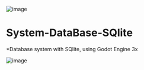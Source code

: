 ![image](https://user-images.githubusercontent.com/91382989/204068262-cbffafd3-f9fa-4804-b183-d32d2b14d652.png)
# System-DataBase-SQlite

*Database system with SQlite, using Godot Engine 3x

![image](https://user-images.githubusercontent.com/91382989/204068376-fc0534e4-1838-46c3-b683-4ba0ba59e953.png)
